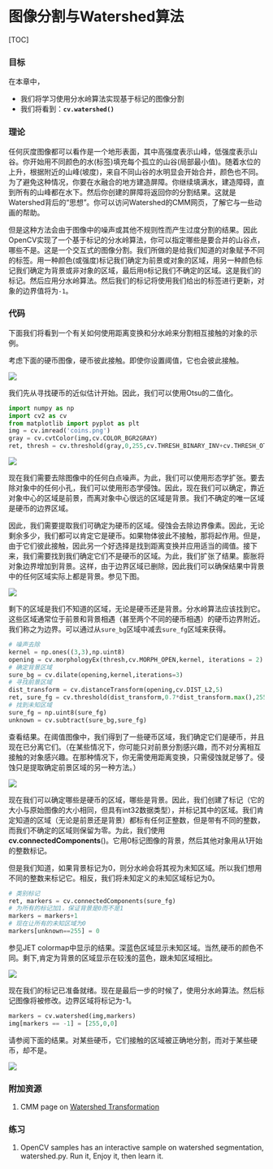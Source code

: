 # 图像分割与Watershed算法

[TOC]

### 目标

在本章中，
- 我们将学习使用分水岭算法实现基于标记的图像分割
- 我们将看到：**`cv.watershed()`**

### 理论

任何灰度图像都可以看作是一个地形表面，其中高强度表示山峰，低强度表示山谷。你开始用不同颜色的水(标签)填充每个孤立的山谷(局部最小值)。随着水位的上升，根据附近的山峰(坡度)，来自不同山谷的水明显会开始合并，颜色也不同。为了避免这种情况，你要在水融合的地方建造屏障。你继续填满水，建造障碍，直到所有的山峰都在水下。然后你创建的屏障将返回你的分割结果。这就是Watershed背后的“思想”。你可以访问Watershed的CMM网页，了解它与一些动画的帮助。

但是这种方法会由于图像中的噪声或其他不规则性而产生过度分割的结果。因此OpenCV实现了一个基于标记的分水岭算法，你可以指定哪些是要合并的山谷点，哪些不是。这是一个交互式的图像分割。我们所做的是给我们知道的对象赋予不同的标签。用一种颜色(或强度)标记我们确定为前景或对象的区域，用另一种颜色标记我们确定为背景或非对象的区域，最后用`0`标记我们不确定的区域。这是我们的标记。然后应用分水岭算法。然后我们的标记将使用我们给出的标签进行更新，对象的边界值将为`-1`。

### 代码

下面我们将看到一个有关如何使用距离变换和分水岭来分割相互接触的对象的示例。

考虑下面的硬币图像，硬币彼此接触。即使你设置阈值，它也会彼此接触。

![](http://qiniu.aihubs.net/water_coins.jpg)

我们先从寻找硬币的近似估计开始。因此，我们可以使用Otsu的二值化。

```python
import numpy as np
import cv2 as cv
from matplotlib import pyplot as plt
img = cv.imread('coins.png')
gray = cv.cvtColor(img,cv.COLOR_BGR2GRAY)
ret, thresh = cv.threshold(gray,0,255,cv.THRESH_BINARY_INV+cv.THRESH_OTSU)
```

![](http://qiniu.aihubs.net/water_thresh.jpg)

现在我们需要去除图像中的任何白点噪声。为此，我们可以使用形态学扩张。要去除对象中的任何小孔，我们可以使用形态学侵蚀。因此，现在我们可以确定，靠近对象中心的区域是前景，而离对象中心很远的区域是背景。我们不确定的唯一区域是硬币的边界区域。

因此，我们需要提取我们可确定为硬币的区域。侵蚀会去除边界像素。因此，无论剩余多少，我们都可以肯定它是硬币。如果物体彼此不接触，那将起作用。但是，由于它们彼此接触，因此另一个好选择是找到距离变换并应用适当的阈值。接下来，我们需要找到我们确定它们不是硬币的区域。为此，我们扩张了结果。膨胀将对象边界增加到背景。这样，由于边界区域已删除，因此我们可以确保结果中背景中的任何区域实际上都是背景。参见下图。

![](http://qiniu.aihubs.net/water_fgbg.jpg)

剩下的区域是我们不知道的区域，无论是硬币还是背景。分水岭算法应该找到它。这些区域通常位于前景和背景相遇（甚至两个不同的硬币相遇）的硬币边界附近。我们称之为边界。可以通过从`sure_bg`区域中减去`sure_fg`区域来获得。

```python
# 噪声去除
kernel = np.ones((3,3),np.uint8)
opening = cv.morphologyEx(thresh,cv.MORPH_OPEN,kernel, iterations = 2)
# 确定背景区域
sure_bg = cv.dilate(opening,kernel,iterations=3)
# 寻找前景区域
dist_transform = cv.distanceTransform(opening,cv.DIST_L2,5)
ret, sure_fg = cv.threshold(dist_transform,0.7*dist_transform.max(),255,0)
# 找到未知区域
sure_fg = np.uint8(sure_fg)
unknown = cv.subtract(sure_bg,sure_fg)
```

查看结果。在阈值图像中，我们得到了一些硬币区域，我们确定它们是硬币，并且现在已分离它们。（在某些情况下，你可能只对前景分割感兴趣，而不对分离相互接触的对象感兴趣。在那种情况下，你无需使用距离变换，只需侵蚀就足够了。侵蚀只是提取确定前景区域的另一种方法。）

![](http://qiniu.aihubs.net/water_dt.jpg)

现在我们可以确定哪些是硬币的区域，哪些是背景。因此，我们创建了标记（它的大小与原始图像的大小相同，但具有int32数据类型），并标记其中的区域。我们肯定知道的区域（无论是前景还是背景）都标有任何正整数，但是带有不同的整数，而我们不确定的区域则保留为零。为此，我们使用**cv.connectedComponents**()。它用0标记图像的背景，然后其他对象用从1开始的整数标记。

但是我们知道，如果背景标记为0，则分水岭会将其视为未知区域。所以我们想用不同的整数来标记它。相反，我们将未知定义的未知区域标记为0。

```python
# 类别标记
ret, markers = cv.connectedComponents(sure_fg)
# 为所有的标记加1，保证背景是0而不是1
markers = markers+1
# 现在让所有的未知区域为0
markers[unknown==255] = 0
```

参见JET colormap中显示的结果。深蓝色区域显示未知区域。当然,硬币的颜色不同。剩下,肯定为背景的区域显示在较浅的蓝色，跟未知区域相比。

![](http://qiniu.aihubs.net/water_marker.jpg)

现在我们的标记已准备就绪。现在是最后一步的时候了，使用分水岭算法。然后标记图像将被修改。边界区域将标记为-1。

```python
markers = cv.watershed(img,markers) 
img[markers == -1] = [255,0,0]
```

请参阅下面的结果。对某些硬币，它们接触的区域被正确地分割，而对于某些硬币，却不是。

![](http://qiniu.aihubs.net/water_result.jpg)

### 附加资源

1. CMM page on [Watershed Transformation](http://cmm.ensmp.fr/~beucher/wtshed.html)

### 练习

1. OpenCV samples has an interactive sample on watershed segmentation, watershed.py. Run it, Enjoy it, then learn it.